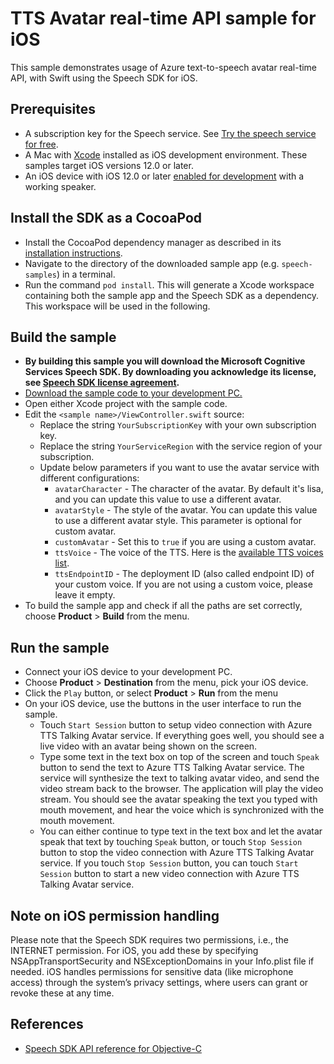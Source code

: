 # TTS Avatar real-time API sample for iOS

This sample demonstrates usage of Azure text-to-speech avatar real-time API, with Swift using the Speech SDK for iOS.

## Prerequisites

* A subscription key for the Speech service. See [Try the speech service for free](https://docs.microsoft.com/azure/cognitive-services/speech-service/get-started).
* A Mac with [Xcode](https://developer.apple.com/xcode/) installed as iOS development environment. These samples target iOS versions 12.0 or later.
* An iOS device with iOS 12.0 or later [enabled for development](https://developer.apple.com/documentation/xcode/enabling-developer-mode-on-a-device) with a working speaker.

## Install the SDK as a CocoaPod

* Install the CocoaPod dependency manager as described in its [installation instructions](https://guides.cocoapods.org/using/getting-started.html).
* Navigate to the directory of the downloaded sample app (e.g. `speech-samples`) in a terminal.
* Run the command `pod install`. This will generate a Xcode workspace containing both the sample app and the Speech SDK as a dependency. This workspace will be used in the following.

## Build the sample

* **By building this sample you will download the Microsoft Cognitive Services Speech SDK. By downloading you acknowledge its license, see [Speech SDK license agreement](https://aka.ms/csspeech/license).**
* [Download the sample code to your development PC.](/README.md#get-the-samples)
* Open either Xcode project with the sample code.
* Edit the `<sample name>/ViewController.swift` source:
  * Replace the string `YourSubscriptionKey` with your own subscription key.
  * Replace the string `YourServiceRegion` with the service region of your subscription.
  * Update below parameters if you want to use the avatar service with different configurations:
    * `avatarCharacter` - The character of the avatar. By default it's lisa, and you can update this value to use a different avatar.
    * `avatarStyle` - The style of the avatar. You can update this value to use a different avatar style. This parameter is optional for custom avatar.
    * `customAvatar` - Set this to `true` if you are using a custom avatar.
    * `ttsVoice` - The voice of the TTS. Here is the [available TTS voices list](https://learn.microsoft.com/azure/ai-services/speech-service/language-support?tabs=tts#supported-languages).
    * `ttsEndpointID` - The deployment ID (also called endpoint ID) of your custom voice. If you are not using a custom voice, please leave it empty.
* To build the sample app and check if all the paths are set correctly, choose **Product** > **Build** from the menu.

## Run the sample

* Connect your iOS device to your development PC.
* Choose **Product** > **Destination** from the menu, pick your iOS device.
* Click the `Play` button, or select **Product** > **Run** from the menu
* On your iOS device, use the buttons in the user interface to run the sample.
  * Touch `Start Session` button to setup video connection with Azure TTS Talking Avatar service. If everything goes well, you should see a live video with an avatar being shown on the screen.
  * Type some text in the text box on top of the screen and touch `Speak` button to send the text to Azure TTS Talking Avatar service. The service will synthesize the text to talking avatar video, and send the video stream back to the browser. The application will play the video stream. You should see the avatar speaking the text you typed with mouth movement, and hear the voice which is synchronized with the mouth movement.
  * You can either continue to type text in the text box and let the avatar speak that text by touching `Speak` button, or touch `Stop Session` button to stop the video connection with Azure TTS Talking Avatar service. If you touch `Stop Session` button, you can touch `Start Session` button to start a new video connection with Azure TTS Talking Avatar service.

## Note on iOS permission handling

Please note that the Speech SDK requires two permissions, i.e., the INTERNET permission. For iOS, you add these by specifying NSAppTransportSecurity and NSExceptionDomains in your Info.plist file if needed. iOS handles permissions for sensitive data (like microphone access) through the system’s privacy settings, where users can grant or revoke these at any time.

## References

* [Speech SDK API reference for Objective-C](https://aka.ms/csspeech/objectivecref)
